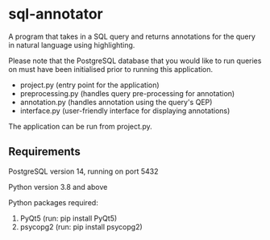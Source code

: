 # sql-annotator
A program that takes in a SQL query and returns annotations for the query in natural language using highlighting.

Please note that the PostgreSQL database that you would like to run queries on must have been initialised prior to running this application.

- project.py (entry point for the application)
- preprocessing.py (handles query pre-processing for annotation)
- annotation.py (handles annotation using the query's QEP)
- interface.py (user-friendly interface for displaying annotations)

The application can be run from project.py. 

## Requirements
PostgreSQL version 14, running on port 5432

Python version 3.8 and above

Python packages required:
1) PyQt5 (run: pip install PyQt5)
2) psycopg2 (run: pip install psycopg2)